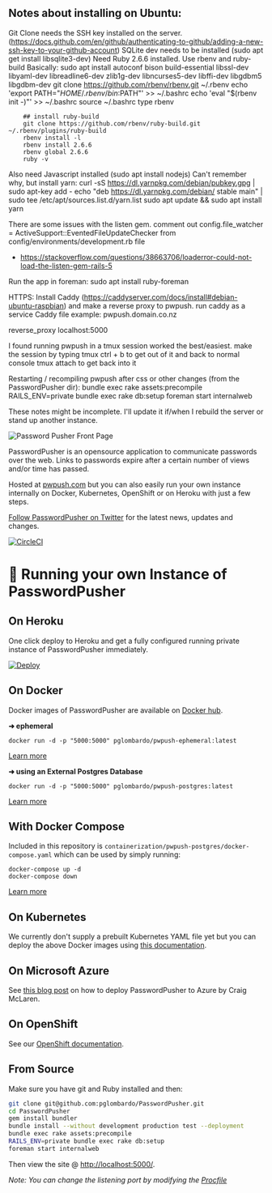 ## Notes about installing on Ubuntu:
Git Clone needs the SSH key installed on the server. (https://docs.github.com/en/github/authenticating-to-github/adding-a-new-ssh-key-to-your-github-account)
SQLite dev needs to be installed (sudo apt get install libsqlite3-dev)
Need Ruby 2.6.6 installed. Use rbenv and ruby-build
    Basically: 
        sudo apt install autoconf bison build-essential libssl-dev libyaml-dev libreadline6-dev zlib1g-dev libncurses5-dev libffi-dev libgdbm5 libgdbm-dev
        git clone https://github.com/rbenv/rbenv.git ~/.rbenv
        echo 'export PATH="$HOME/.rbenv/bin:$PATH"' >> ~/.bashrc
        echo 'eval "$(rbenv init -)"' >> ~/.bashrc
        source ~/.bashrc
        type rbenv
        
        ## install ruby-build
        git clone https://github.com/rbenv/ruby-build.git ~/.rbenv/plugins/ruby-build
        rbenv install -l
        rbenv install 2.6.6
        rbenv global 2.6.6
        ruby -v

Also need Javascript installed (sudo apt install nodejs)
Can't remember why, but install yarn:
    curl -sS https://dl.yarnpkg.com/debian/pubkey.gpg | sudo apt-key add -
    echo "deb https://dl.yarnpkg.com/debian/ stable main" | sudo tee /etc/apt/sources.list.d/yarn.list
    sudo apt update && sudo apt install yarn

There are some issues with the listen gem. comment out config.file_watcher = ActiveSupport::EventedFileUpdateChecker from config/environments/development.rb file
- https://stackoverflow.com/questions/38663706/loaderror-could-not-load-the-listen-gem-rails-5

Run the app in foreman:
sudo apt install ruby-foreman

HTTPS:
Install Caddy (https://caddyserver.com/docs/install#debian-ubuntu-raspbian) and make a reverse proxy to pwpush. run caddy as a service
Caddy file example: 
pwpush.domain.co.nz

reverse_proxy localhost:5000

I found running pwpush in a tmux session worked the best/easiest. 
    make the session by typing tmux
    ctrl + b to get out of it and back to normal console
    tmux attach to get back into it
    
Restarting / recompiling pwpush after css or other changes (from the PasswordPusher dir):
    bundle exec rake assets:precompile
    RAILS_ENV=private bundle exec rake db:setup
    foreman start internalweb

These notes might be incomplete. I'll update it if/when I rebuild the server or stand up another instance. 



![Password Pusher Front Page](https://s3-eu-west-1.amazonaws.com/pwpush/pwpush_logo_2014.png)

PasswordPusher is an opensource application to communicate passwords over the web. Links to passwords expire after a certain number of views and/or time has passed. 

Hosted at [pwpush.com](https://pwpush.com) but you can also easily run your own instance internally on Docker, Kubernetes, OpenShift or on Heroku with just a few steps.

[Follow PasswordPusher on Twitter](https://twitter.com/pwpush) for the latest news, updates and changes.

[![CircleCI](https://circleci.com/gh/pglombardo/PasswordPusher/tree/master.svg?style=svg)](https://circleci.com/gh/pglombardo/PasswordPusher/tree/master)

# 💾 Running your own Instance of PasswordPusher


## On Heroku

One click deploy to Heroku and get a fully configured running private instance of PasswordPusher immediately.

[![Deploy](https://www.herokucdn.com/deploy/button.svg)](https://heroku.com/deploy?template=https://github.com/pglombardo/PasswordPusher)

## On Docker

Docker images of PasswordPusher are available on [Docker hub](https://hub.docker.com/u/pglombardo).

**➜ ephemeral**

    docker run -d -p "5000:5000" pglombardo/pwpush-ephemeral:latest

[Learn more](https://github.com/pglombardo/PasswordPusher/tree/master/containerization#pwpush-ephemeral)

**➜ using an External Postgres Database**

    docker run -d -p "5000:5000" pglombardo/pwpush-postgres:latest

[Learn more](https://github.com/pglombardo/PasswordPusher/tree/master/containerization#pwpush-postgres-external-database)

## With Docker Compose

Included in this repository is `containerization/pwpush-postgres/docker-compose.yaml` which can be used by simply running:

    docker-compose up -d
    docker-compose down

[Learn more](https://github.com/pglombardo/PasswordPusher/tree/master/containerization#pwpush-postgres)

## On Kubernetes

We currently don't supply a prebuilt Kubernetes YAML file yet but you can deploy the above Docker images using [this documentation](https://docs.docker.com/get-started/kube-deploy/).

## On Microsoft Azure

See [this blog post](https://tamethe.cloud/pwpush-host-your-own-using-azure-containers/) on how to deploy PasswordPusher to Azure by Craig McLaren.

## On OpenShift

See our [OpenShift documentation](https://github.com/pglombardo/PasswordPusher/tree/master/containerization#pwpush-openshift).

## From Source

Make sure you have git and Ruby installed and then:

```sh
git clone git@github.com:pglombardo/PasswordPusher.git
cd PasswordPusher
gem install bundler
bundle install --without development production test --deployment
bundle exec rake assets:precompile
RAILS_ENV=private bundle exec rake db:setup
foreman start internalweb
```

Then view the site @ [http://localhost:5000/](http://localhost:5000/).

_Note: You can change the listening port by modifying the
[Procfile](https://github.com/pglombardo/PasswordPusher/blob/master/Procfile#L2)_

